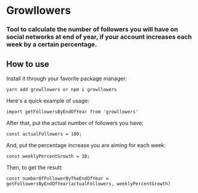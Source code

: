 # Growllowers

### Tool to calculate the number of followers you will have on social networks at end of year, if your account increases each week by a certain percentage.

## How to use

Install it through your favorite package manager:

`yarn add growllowers or npm i growllowers`

Here's a quick example of usage:

`import getFollowersByEndOfYear from 'growllowers'`

After that, put the actual number of followers you have:

`const actualFollowers = 100;`

And, put the percentage increase you are aiming for each week:

`const weeklyPercentGrowth = 10;`

Then, to get the result:

`const numberOfFollowerByTheEndOfYear = getFollowersByEndOfYear(actualFollowers, weeklyPercentGrowth)`
